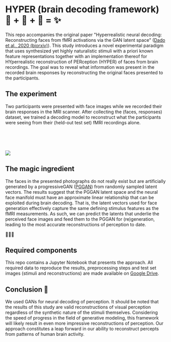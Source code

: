 # HYPER (brain decoding framework) 🧠 + 🤖 + 📖 = ✨ 

This repo accompanies the original paper "Hyperrealistic neural decoding: Reconstructing faces from fMRI activations via the GAN latent space" ([Dado et al., 2020 (biorxiv)](https://www.biorxiv.org/content/10.1101/2020.07.01.168849v3)). This study introduces a novel experimental paradigm that uses synthesized yet highly naturalistic stimuli with a priori known feature representations together with an implementation thereof for HYperrealistic reconstruction of PERception (HYPER) of faces from brain recordings. The goal was to reveal what information was present in the recorded brain responses by reconstructing the original faces presented to the participants.

## The experiment

Two participants were presented with face images while we recorded their brain responses in the MRI scanner. After collecting the (faces, responses) dataset, we trained a decoding model to reconstruct what the participants were seeing from their (held-out test set) fMRI recordings alone.

<br/>
<br/>
<br/>

![](https://github.com/Neural-Coding/HYPER/blob/master/images/small.png)

## The magic ingredient

The faces in the presented photographs do not really exist but are artificially generated by a progressiveGAN ([PGGAN](https://github.com/tkarras/progressive_growing_of_gans)) from randomly sampled latent vectors. The results suggest that the PGGAN latent space and the neural face manifold must have an approximate linear relationship that can be exploited during brain decoding. That is, the latent vectors used for face generation effectively capture the same defining stimulus features as the fMRI measurements. As such, we can predict the latents that underlie the perceived face images and feed them to the PGGAN for (re)generation, leading to the most accurate reconstructions of perception to date.

🤖🤖🤖



## Required components

This repo contains a Jupyter Notebook that presents the approach. All required data to reproduce the results, preprocessing steps and test set images (stimuli and reconstructions) are made available on [Google Drive](https://drive.google.com/drive/u/1/folders/1NEblHtlRFvUyD5CA2sqSVfcGlfJBqw_T).


## Conclusion 🚀

We used GANs for neural decoding of perception. It should be noted that the results of this study are valid reconstructions of visual perception regardless of the synthetic nature of the stimuli themselves. Considering the speed of progress in the field of generative modeling, this framework will likely result in even more impressive reconstructions of perception. Our approach constitutes a leap forward in our ability to reconstruct percepts from patterns of human brain activity.
